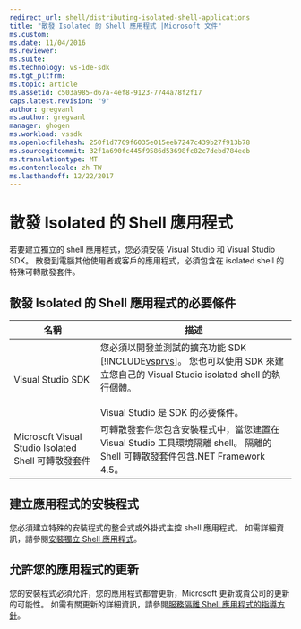 ```yaml
---
redirect_url: shell/distributing-isolated-shell-applications
title: "散發 Isolated 的 Shell 應用程式 |Microsoft 文件"
ms.custom: 
ms.date: 11/04/2016
ms.reviewer: 
ms.suite: 
ms.technology: vs-ide-sdk
ms.tgt_pltfrm: 
ms.topic: article
ms.assetid: c503a985-d67a-4ef8-9123-7744a78f2f17
caps.latest.revision: "9"
author: gregvanl
ms.author: gregvanl
manager: ghogen
ms.workload: vssdk
ms.openlocfilehash: 250f1d7769f6035e015eeb7247c439b27f913b78
ms.sourcegitcommit: 32f1a690fc445f9586d53698fc82c7debd784eeb
ms.translationtype: MT
ms.contentlocale: zh-TW
ms.lasthandoff: 12/22/2017
---
```

# <a name="distributing-isolated-shell-applications"></a>散發 Isolated 的 Shell 應用程式
若要建立獨立的 shell 應用程式，您必須安裝 Visual Studio 和 Visual Studio SDK。 散發到電腦其他使用者或客戶的應用程式，必須包含在 isolated shell 的特殊可轉散發套件。  
  
## <a name="prerequisites-for-distributing-isolated-shell-applications"></a>散發 Isolated 的 Shell 應用程式的必要條件  
  
|名稱|描述|  
|----------|-----------------|  
|Visual Studio SDK|您必須以開發並測試的擴充功能 SDK [!INCLUDE[vsprvs](../code-quality/includes/vsprvs_md.md)]。 您也可以使用 SDK 來建立您自己的 Visual Studio isolated shell 的執行個體。<br /><br /> Visual Studio 是 SDK 的必要條件。|  
|Microsoft Visual Studio Isolated Shell 可轉散發套件|可轉散發套件您包含安裝程式中，當您建置在 Visual Studio 工具環境隔離 shell。 隔離的 Shell 可轉散發套件包含.NET Framework 4.5。|  
  
## <a name="creating-an-installation-program-for-the-application"></a>建立應用程式的安裝程式  
 您必須建立特殊的安裝程式的整合式或外掛式主控 shell 應用程式。 如需詳細資訊，請參閱[安裝獨立 Shell 應用程式](../extensibility/installing-an-isolated-shell-application.md)。  
  
## <a name="allowing-for-updates-to-your-application"></a>允許您的應用程式的更新  
 您的安裝程式必須允許，您的應用程式都會更新，Microsoft 更新或貴公司的更新的可能性。 如需有關更新的詳細資訊，請參閱[服務隔離 Shell 應用程式的指導方針](../extensibility/servicing-guidelines-for-isolated-shell-applications.md)。